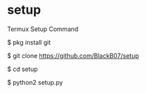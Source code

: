 # setup
Termux Setup Command

$ pkg install git

$ git clone https://github.com/BlackB07/setup

$ cd setup

$ python2 setup.py
